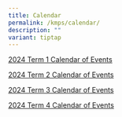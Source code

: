 ```yaml
---
title: Calendar
permalink: /kmps/calendar/
description: ""
variant: tiptap
---
```

<p><a href="/files/Calendar/2024/Calendar_of_events_Term_1_2024.pdf" rel="noopener noreferrer nofollow" target="_blank">2024 Term 1 Calendar of Events</a>
</p>
<p><a href="/files/Calendar_of_Events_Term_2_2024.pdf" rel="noopener noreferrer nofollow" target="_blank">2024 Term 2 Calendar of Events</a>
</p>
<p><a href="/files/Calendar_of_Events_Term_3_2024.pdf" rel="noopener noreferrer nofollow" target="_blank">2024 Term 3 Calendar of Events</a>
</p>
<p><a href="/files/Calendar/2024/2024_Term_4_Calendar_of_Events.pdf" rel="noopener nofollow" target="_blank">2024 Term 4 Calendar of Events</a>
</p>